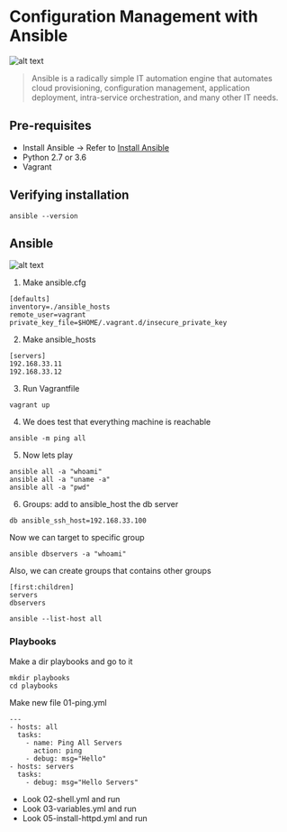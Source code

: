 # Configuration Management with Ansible

![alt text](https://i.ibb.co/Wvc4VJs/ansible.png "Logo Title Text 1")


> Ansible is a radically simple IT automation engine that automates cloud provisioning, configuration management, application deployment, intra-service orchestration, and many other IT needs.

## Pre-requisites
- Install Ansible -> Refer to [Install Ansible](https://docs.ansible.com/ansible/latest/installation_guide/intro_installation.html)
- Python 2.7 or 3.6
- Vagrant

## Verifying installation
```
ansible --version
```

## Ansible

![alt text](https://i.ibb.co/f42gRY8/ansible2.png "Logo Title Text 1")

1. Make ansible.cfg
```
[defaults]
inventory=./ansible_hosts
remote_user=vagrant
private_key_file=$HOME/.vagrant.d/insecure_private_key
```
2. Make ansible_hosts
```
[servers]
192.168.33.11
192.168.33.12
```

3. Run Vagrantfile
```
vagrant up
```
4. We does test that everything machine is reachable
```
ansible -m ping all
```
5. Now lets play

```
ansible all -a "whoami"
ansible all -a "uname -a"
ansible all -a "pwd"
```
6. Groups: add to ansible_host the db server
```
db ansible_ssh_host=192.168.33.100
```

Now we can target to specific group 
```
ansible dbservers -a "whoami"
```

Also, we can create groups that contains other groups
```
[first:children]
servers
dbservers
```

```
ansible --list-host all
```


### Playbooks

Make a dir playbooks and go to it
```
mkdir playbooks
cd playbooks
```

Make new file 01-ping.yml
```
---
- hosts: all
  tasks:
    - name: Ping All Servers
      action: ping
    - debug: msg="Hello"
- hosts: servers
  tasks:
    - debug: msg="Hello Servers"
```

- Look 02-shell.yml and run  
- Look 03-variables.yml and run  
- Look 05-install-httpd.yml and run  


